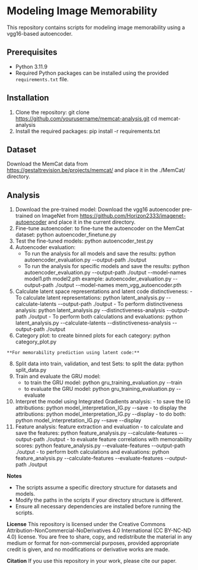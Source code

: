 # Modeling Image Memorability 

This repository contains scripts for modeling image memorability using a vgg16-based autoencoder.

## Prerequisites

- Python 3.11.9
- Required Python packages can be installed using the provided `requirements.txt` file.

## Installation

1. Clone the repository:
    git clone https://github.com/yourusername/memcat-analysis.git
    cd memcat-analysis
2. Install the required packages:
    pip install -r requirements.txt

## Dataset

Download the MemCat data from https://gestaltrevision.be/projects/memcat/ and place it in the ./MemCat/ directory.

## Analysis

   1. Download the pre-trained model:
      Download the vgg16 autoencoder pre-trained on ImageNet from https://github.com/Horizon2333/imagenet-autoencoder and place it in the current directory.
   2. Fine-tune autoencoder:
      to fine-tune the autoencoder on the MemCat dataset:  python autoencoder_finetune.py
   3. Test the fine-tuned models: python autoencoder_test.py
   4. Autoencoder evaluation:
      - To run the analysis for all models and save the results:
        python autoencoder_evaluation.py --output-path ./output
      - To run the analysis for specific models and save the results:
        python autoencoder_evaluation.py --output-path ./output --model-names model1.pth model2.pth
        example: autoencoder_evaluation.py --output-path ./output --model-names mem_vgg_autoencoder.pth
   5. Calculate latent space representations and latent code distinctiveness:
     - To calculate latent representations: 
       python latent_analysis.py --calculate-latents --output-path ./output
     - To perform distinctiveness analysis:
       python latent_analysis.py --distinctiveness-analysis --output-path ./output
    - To perform both calculations and evaluations:
       python latent_analysis.py --calculate-latents --distinctiveness-analysis --output-path ./output
   6. Category plot:
      to create binned plots for each category:  python category_plot.py  
      
    **For memorability prediction using latent code:**
   8. Split data into train, validation, and test Sets:
      to split the data:  python split_data.py
   9. Train and evaluate the GRU model:
      - to train the GRU model: python gru_training_evaluation.py --train
      - to evaluate the GRU model: python gru_training_evaluation.py --evaluate
   10. Interpret the model using Integrated Gradients analysis:
      - to save the IG attributions: python model_interpretation_IG.py --save
      - to display the attributions: python model_interpretation_IG.py --display
      - to do both: python model_interpretation_IG.py --save --display
   11. Feature analysis: feature extraction and evaluation
      - to calculate and save the features: python feature_analysis.py --calculate-features --output-path ./output
      - to evaluate feature correlations with memorability scores: python feature_analysis.py --evaluate-features --output-path ./output
      - to perform both calculations and evaluations: python feature_analysis.py --calculate-features --evaluate-features --output-path ./output

**Notes**
- The scripts assume a specific directory structure for datasets and models.
- Modify the paths in the scripts if your directory structure is different.
- Ensure all necessary dependencies are installed before running the scripts.

**License**
This repository is licensed under the Creative Commons Attribution-NonCommercial-NoDerivatives 4.0 International (CC BY-NC-ND 4.0) license. You are free to share, copy, and redistribute the material in any medium or format for non-commercial purposes, provided appropriate credit is given, and no modifications or derivative works are made. 

**Citation**
If you use this repository in your work, please cite our paper.









      


